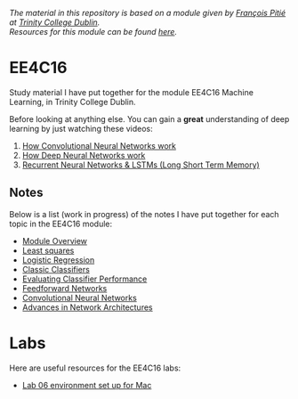 *The material in this repository is based on a module given by [François Pitié](https://francois.pitie.net/) at [Trinity College Dublin](https://www.tcd.ie).  
Resources for this module can be found [here](https://github.com/frcs/EE4C16).*

# EE4C16
Study material I have put together for the module EE4C16 Machine Learning, in Trinity College Dublin.

Before looking at anything else. You can gain a **great** understanding of deep learning by just watching these videos:  
1. [How Convolutional Neural Networks work](https://www.youtube.com/watch?v=FmpDIaiMIeA)
2. [How Deep Neural Networks work](https://www.youtube.com/watch?v=ILsA4nyG7I0&t=21s)
3. [Recurrent Neural Networks & LSTMs (Long Short Term Memory)](https://www.youtube.com/watch?v=WCUNPb-5EYI)

## Notes
Below is a list (work in progress) of the notes I have put together for each topic in the EE4C16 module:
* [Module Overview](https://github.com/nating/EE4C16/blob/master/notes/0-module-overview.md)
* [Least squares](https://github.com/nating/EE4C16/blob/master/notes/1-least-squares.md)
* [Logistic Regression](https://github.com/nating/EE4C16/blob/master/notes/2-logistic-regression.md)
* [Classic Classifiers](https://github.com/nating/EE4C16/blob/master/notes/3-classic-classifiers.md)
* [Evaluating Classifier Performance](https://github.com/nating/EE4C16/blob/master/notes/4-evaluating-classifier-performance.md)
* [Feedforward Networks](https://github.com/nating/EE4C16/blob/master/notes/5-feedforward-networks.md)
* [Convolutional Neural Networks](https://github.com/nating/EE4C16/blob/master/notes/6-convolutional-neural-networks.md)
* [Advances in Network Architectures](https://github.com/nating/EE4C16/blob/master/notes/7-advances-in-network-architectures.md)

# Labs
Here are useful resources for the EE4C16 labs:
* [Lab 06 environment set up for Mac](https://github.com/nating/EE4C16/blob/master/labs/6/macos-setup.md)
